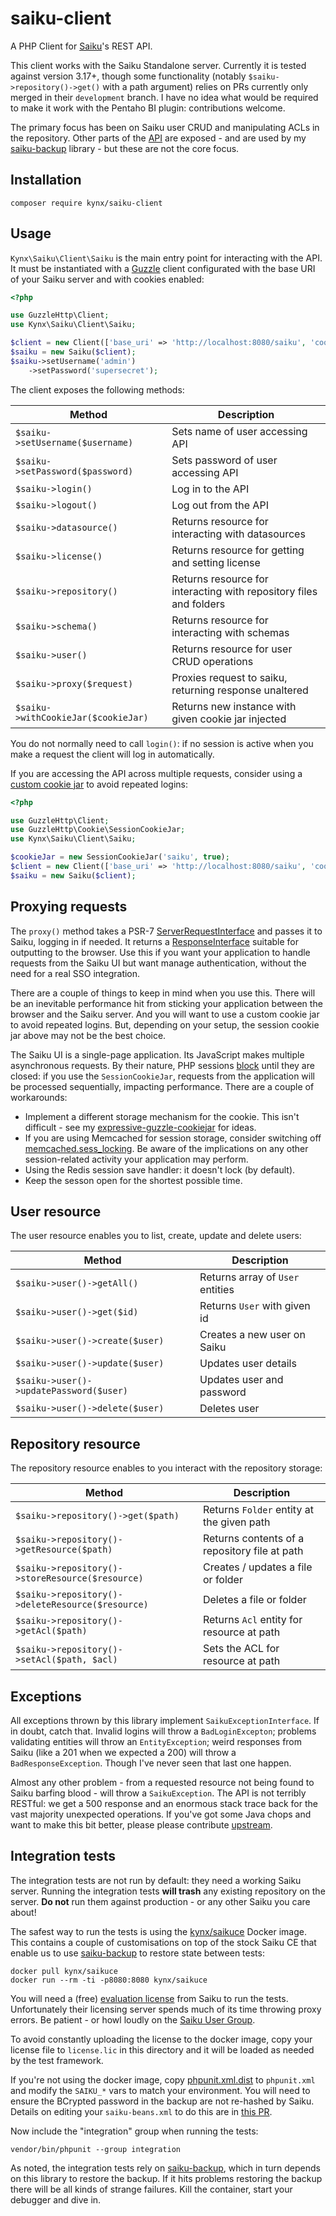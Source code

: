 # saiku-client

A PHP Client for [Saiku]'s REST API.

This client works with the Saiku Standalone server. Currently it is tested against version 3.17+, though some 
functionality (notably `$saiku->repository()->get()` with a path argument) relies on PRs currently only merged in their 
`development` branch. I have no idea what would be required to make it work with the Pentaho BI plugin: contributions
welcome.

The primary focus has been on Saiku user CRUD and manipulating ACLs in the repository. Other parts of the [API] are 
exposed - and are used by my [saiku-backup] library - but these are not the core focus.


## Installation

```
composer require kynx/saiku-client
```

## Usage

`Kynx\Saiku\Client\Saiku` is the main entry point for interacting with the API. It must be instantiated with a [Guzzle] 
client configurated with the base URI of your Saiku server and with cookies enabled:

```php
<?php

use GuzzleHttp\Client;
use Kynx\Saiku\Client\Saiku;

$client = new Client(['base_uri' => 'http://localhost:8080/saiku', 'cookies' => true]);
$saiku = new Saiku($client);
$saiku->setUsername('admin')
    ->setPassword('supersecret');
``` 

The client exposes the following methods:

| Method                              | Description                                                                     |
| ----------------------------------- | ------------------------------------------------------------------------------- |
| `$saiku->setUsername($username)`    | Sets name of user accessing API                                                 |
| `$saiku->setPassword($password)`    | Sets password of user accessing API                                             |
| `$saiku->login()`                   | Log in to the API                                                               |
| `$saiku->logout()`                  | Log out from the API                                                            |
| `$saiku->datasource()`              | Returns resource for interacting with datasources                               |
| `$saiku->license()`                 | Returns resource for getting and setting license                                |
| `$saiku->repository()`              | Returns resource for interacting with repository files and folders              |
| `$saiku->schema()`                  | Returns resource for interacting with schemas                                   |
| `$saiku->user()`                    | Returns resource for user CRUD operations                                       |
| `$saiku->proxy($request)`           | Proxies request to saiku, returning response unaltered                          |
| `$saiku->withCookieJar($cookieJar)` | Returns new instance with given cookie jar injected                             |

You do not normally need to call `login()`: if no session is active when you make a request the client will log in 
automatically.

If you are accessing the API across multiple requests, consider using a [custom cookie jar] to avoid repeated logins:

```php
<?php

use GuzzleHttp\Client;
use GuzzleHttp\Cookie\SessionCookieJar;
use Kynx\Saiku\Client\Saiku;

$cookieJar = new SessionCookieJar('saiku', true);
$client = new Client(['base_uri' => 'http://localhost:8080/saiku', 'cookies' => $cookieJar]);
$saiku = new Saiku($client);
```

## Proxying requests

The `proxy()` method takes a PSR-7 [ServerRequestInterface] and passes it to Saiku, logging in if needed. It returns a 
[ResponseInterface] suitable for outputting to the browser. Use this if you want your application to handle requests 
from the Saiku UI but want manage authentication, without the need for a real SSO integration.

There are a couple of things to keep in mind when you use this. There will be an inevitable performance hit from 
sticking your application between the browser and the Saiku server. And you will want to use a custom cookie jar to 
avoid repeated logins. But, depending on your setup, the session cookie jar above may not be the best choice.

The Saiku UI is a single-page application. Its JavaScript makes multiple asynchronous requests. By their nature, PHP 
sessions [block] until they are closed: if you use the `SessionCookieJar`, requests from the application will be
processed sequentially, impacting performance. There are a couple of workarounds:

* Implement a different storage mechanism for the cookie. This isn't difficult - see my [expressive-guzzle-cookiejar] 
  for ideas.
* If you are using Memcached for session storage, consider switching off [memcached.sess_locking]. Be aware of the 
  implications on any other session-related activity your application may perform.
* Using the Redis session save handler: it doesn't lock (by default).
* Keep the sesson open for the shortest possible time. 


## User resource

The user resource enables you to list, create, update and delete users:

| Method                                  | Description                                                                 |
| --------------------------------------- | --------------------------------------------------------------------------- |
| `$saiku->user()->getAll()`              | Returns array of `User` entities                                            |
| `$saiku->user()->get($id)`              | Returns `User` with given id                                                |
| `$saiku->user()->create($user)`         | Creates a new user on Saiku                                                 |
| `$saiku->user()->update($user)`         | Updates user details                                                        |
| `$saiku->user()->updatePassword($user)` | Updates user and password                                                   |
| `$saiku->user()->delete($user)`         | Deletes user                                                                |


## Repository resource

The repository resource enables to you interact with the repository storage:

| Method                                            | Description                                                       |
| ------------------------------------------------- | ----------------------------------------------------------------- |
| `$saiku->repository()->get($path)`                | Returns `Folder` entity at the given path                         |
| `$saiku->repository()->getResource($path)`        | Returns contents of a repository file at path                     |
| `$saiku->repository()->storeResource($resource)`  | Creates / updates a file or folder                                |
| `$saiku->repository()->deleteResource($resource)` | Deletes a file or folder                                          |
| `$saiku->repository()->getAcl($path)`             | Returns `Acl` entity for resource at path                         |
| `$saiku->repository()->setAcl($path, $acl)`       | Sets the ACL for resource at path                                 |


## Exceptions

All exceptions thrown by this library implement `SaikuExceptionInterface`. If in doubt, catch that. Invalid logins will
throw a `BadLoginExcepton`; problems validating entities will throw an `EntityException`; weird responses from Saiku 
(like a 201 when we expected a 200) will throw a `BadResponseException`. Though I've never seen that last one happen.

Almost any other problem - from a requested resource not being found to Saiku barfing blood - will throw a 
`SaikuException`. The API is not terribly RESTful: we get a 500 response and an enormous stack trace back for the vast
majority unexpected operations. If you've got some Java chops and want to make this bit better, please please contribute 
[upstream]. 
 

## Integration tests

The integration tests are not run by default: they need a working Saiku server. Running the integration tests 
**will trash** any existing repository on the server. **Do not** run them against production - or any other Saiku you
care about!

The safest way to run the tests is using the [kynx/saikuce] Docker image. This contains a couple of customisations on 
top of the stock Saiku CE that enable us to use [saiku-backup] to restore state between tests:

```
docker pull kynx/saikuce
docker run --rm -ti -p8080:8080 kynx/saikuce
```

You will need a (free) [evaluation license] from Saiku to run the tests. Unfortunately their licensing server spends
much of its time throwing proxy errors. Be patient - or howl loudly on the [Saiku User Group]. 

To avoid constantly uploading the license to the docker image, copy your license file to `license.lic` in this directory 
and it will be loaded as needed by the test framework. 

If you're not using the docker image, copy [phpunit.xml.dist] to `phpunit.xml` and modify the `SAIKU_*` vars to match 
your environment. You will need to ensure the BCrypted password in the backup are not re-hashed by Saiku. Details on 
editing your `saiku-beans.xml` to do this are in [this PR]. 

Now include the "integration" group when running the tests:

```
vendor/bin/phpunit --group integration
```

As noted, the integration tests rely on [saiku-backup], which in turn depends on this library to restore the backup. If 
it hits problems restoring the backup there will be all kinds of strange failures. Kill the container, start your 
debugger and dive in.



[Saiku]: https://www.meteorite.bi/products/saiku
[API]: https://community.meteorite.bi/docs/
[Guzzle]: http://docs.guzzlephp.org/en/stable/
[custom cookie jar]: http://docs.guzzlephp.org/en/stable/request-options.html#cookies
[ServerRequestInterface]: https://www.php-fig.org/psr/psr-7/#321-psrhttpmessageserverrequestinterface
[ResponseInterface]: https://www.php-fig.org/psr/psr-7/#33-psrhttpmessageresponseinterface
[block]: https://ma.ttias.be/php-session-locking-prevent-sessions-blocking-in-requests/
[expressive-guzzle-cookiejar]: https://github.com/kynx/expressive-guzzle-cookiejar
[memcached.sess_locking]: http://php.net/manual/en/memcached.configuration.php#ini.memcached.sess-locking
[upstream]: https://github.com/OSBI/saiku
[kynx/saikuce]: https://hub.docker.com/r/kynx/saikuce
[saiku-backup]: https://github.com/kynx/saiku-backup
[evaluation license]: https://licensing.meteorite.bi
[Saiku User Group]: https://groups.google.com/a/saiku.meteorite.bi/forum/#!forum/user
[phpunit.xml.dist]: ./phpunit.xml.dist
[this PR]: https://github.com/OSBI/saiku/pull/689
